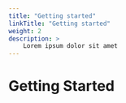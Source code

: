 ```yaml
---
title: "Getting started"
linkTitle: "Getting started"
weight: 2
description: >
    Lorem ipsum dolor sit amet
---
```


# Getting Started
